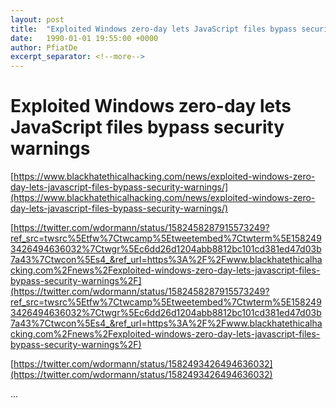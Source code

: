 ```yaml
---
layout: post
title:  "Exploited Windows zero-day lets JavaScript files bypass security warnings"
date:   1990-01-01 19:55:00 +0000
author: PfiatDe
excerpt_separator: <!--more-->
---
```


# Exploited Windows zero-day lets JavaScript files bypass security warnings

[https://www.blackhatethicalhacking.com/news/exploited-windows-zero-day-lets-javascript-files-bypass-security-warnings/](https://www.blackhatethicalhacking.com/news/exploited-windows-zero-day-lets-javascript-files-bypass-security-warnings/)

[https://twitter.com/wdormann/status/1582458287915573249?ref_src=twsrc%5Etfw%7Ctwcamp%5Etweetembed%7Ctwterm%5E1582493426494636032%7Ctwgr%5Ec6dd26d1204abb8812bc101cd381ed47d03b7a43%7Ctwcon%5Es4_&ref_url=https%3A%2F%2Fwww.blackhatethicalhacking.com%2Fnews%2Fexploited-windows-zero-day-lets-javascript-files-bypass-security-warnings%2F](https://twitter.com/wdormann/status/1582458287915573249?ref_src=twsrc%5Etfw%7Ctwcamp%5Etweetembed%7Ctwterm%5E1582493426494636032%7Ctwgr%5Ec6dd26d1204abb8812bc101cd381ed47d03b7a43%7Ctwcon%5Es4_&ref_url=https%3A%2F%2Fwww.blackhatethicalhacking.com%2Fnews%2Fexploited-windows-zero-day-lets-javascript-files-bypass-security-warnings%2F)

[https://twitter.com/wdormann/status/1582493426494636032](https://twitter.com/wdormann/status/1582493426494636032)

...
<!--more-->
